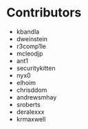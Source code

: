 # Contributors

* kbandla
* dweinstein
* r3comp1le
* mcleodjp
* ant1
* securitykitten
* nyx0
* elhoim 
* chrisddom 
* andrewsmhay 
* sroberts 
* deralexxx 
* krmaxwell

